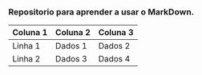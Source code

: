 ### Repositorio para aprender a usar o MarkDown.

| Coluna 1   | Coluna 2   | Coluna 3   |
|------------|------------|------------|
| Linha 1    | Dados 1    | Dados 2    |
| Linha 2    | Dados 3    | Dados 4    |
